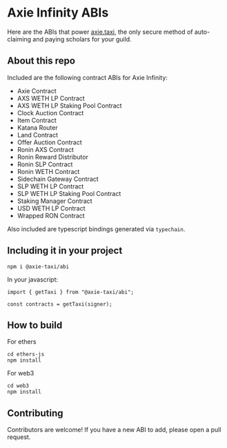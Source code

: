 # Axie Infinity ABIs

Here are the ABIs that power [axie.taxi](https://axie.taxi), the only secure method of auto-claiming and paying scholars for your guild.

## About this repo

Included are the following contract ABIs for Axie Infinity:

- Axie Contract
- AXS WETH LP Contract
- AXS WETH LP Staking Pool Contract
- Clock Auction Contract
- Item Contract
- Katana Router
- Land Contract
- Offer Auction Contract
- Ronin AXS Contract
- Ronin Reward Distributor
- Ronin SLP Contract
- Ronin WETH Contract
- Sidechain Gateway Contract
- SLP WETH LP Contract
- SLP WETH LP Staking Pool Contract
- Staking Manager Contract
- USD WETH LP Contract
- Wrapped RON Contract

Also included are typescript bindings generated via `typechain`.

## Including it in your project

```
npm i @axie-taxi/abi
```

In your javascript:

```
import { getTaxi } from "@axie-taxi/abi";

const contracts = getTaxi(signer);
```

## How to build

For ethers
```
cd ethers-js
npm install
```

For web3
```
cd web3
npm install
```

## Contributing

Contributors are welcome! If you have a new ABI to add, please open a pull request.
